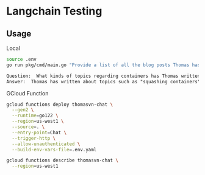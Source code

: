 # Langchain Testing

## Usage

Local

```sh
source .env
go run pkg/cmd/main.go "Provide a list of all the blog posts Thomas has written. Then recommend 5 more blogs that should be written"
```

```txt
Question:  What kinds of topics regarding containers has Thomas written about
Answer:  Thomas has written about topics such as "squashing containers" and "using Homebrew as a package manager for macOS."
```

GCloud Function

```sh
gcloud functions deploy thomasvn-chat \
  --gen2 \
  --runtime=go122 \
  --region=us-west1 \
  --source=. \
  --entry-point=Chat \
  --trigger-http \
  --allow-unauthenticated \
  --build-env-vars-file=.env.yaml

gcloud functions describe thomasvn-chat \
  --region=us-west1
```

<!-- 
IDEAS
- Google Cloud Function v2. Deploy via API. Restructure code. https://cloud.google.com/functions/docs/create-deploy-http-go
- RAG (retrieval augmented API). Pull contents of all my blog posts. Make it a chat interface.
  - Serverless API can't be cloning the Repo every time. Should I put all my data onto a GCP bucket?
  - Make it a chat interface, where you can follow up on questions
  - https://github.com/tmc/langchaingo/blob/main/examples/document-qa-example/document_qa.go
  - https://github.com/tmc/langchaingo/blob/main/examples/chroma-vectorstore-example/chroma_vectorstore_example.go
- Pull contents of all Kubecost codebases & docs
-->

<!-- 
DONE
- Questions are parameterized and passed as CLI Args
- Graceful failure when cloning the repo
- Expose it as an API via GCP Cloud Functions
-->

<!-- 
Memory limit of 128 MiB exceeded with 131 MiB used. Consider increasing the memory limit
Function execution took 40880 ms, finished with status: 'connection error'
-->

<!-- 
// API returned unexpected status code: 400: This model's maximum context length
// is 4097 tokens. However, your messages resulted in 11030 tokens. Please
// reduce the length of the messages.
-->
